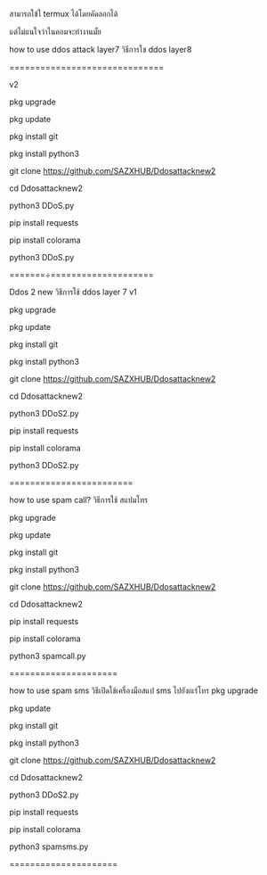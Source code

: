 สามารถใข้ใ termux ได้โดยคัดลอกได้

แต่ไม่แนใจว่าในคอมจะทำงานมั้ย

how to use ddos attack layer7
วิธีการใช ddos layer8

==============================

v2

pkg upgrade

pkg update

pkg install git

pkg install python3

git clone https://github.com/SAZXHUB/Ddosattacknew2

cd Ddosattacknew2

python3 DDoS.py

pip install requests

pip install colorama

python3 DDoS.py

=======÷====================

Ddos 2 new
วิธีการใช้ ddos layer 7
v1

pkg upgrade

pkg update

pkg install git

pkg install python3

git clone https://github.com/SAZXHUB/Ddosattacknew2

cd Ddosattacknew2

python3 DDoS2.py

pip install requests

pip install colorama

python3 DDoS2.py

========================

how to use spam call?
วิธีการใช้ สแปมโทร

pkg upgrade

pkg update

pkg install git

pkg install python3

git clone https://github.com/SAZXHUB/Ddosattacknew2

cd Ddosattacknew2

pip install requests

pip install colorama

python3 spamcall.py

=====================

how to use spam sms
วิธีเปิดใช้เครื่องมือสแป sms ไปยังเแร์โทร
pkg upgrade

pkg update

pkg install git

pkg install python3

git clone https://github.com/SAZXHUB/Ddosattacknew2

cd Ddosattacknew2

python3 DDoS2.py

pip install requests

pip install colorama

python3 spamsms.py

=====================
